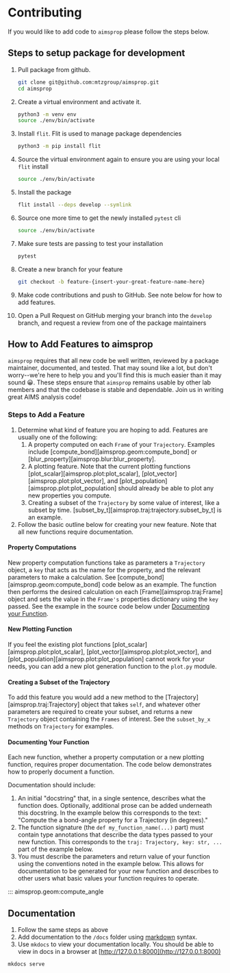 # Contributing

If you would like to add code to `aimsprop` please follow the steps below.

## Steps to setup package for development

1. Pull package from github.

    ```sh
    git clone git@github.com:mtzgroup/aimsprop.git
    cd aimsprop
    ```

1. Create a virtual environment and activate it.

    ```sh
    python3 -m venv env
    source ./env/bin/activate
    ```

1. Install `flit`. Flit is used to manage package dependencies

    ```sh
    python3 -m pip install flit
    ```

1. Source the virtual environment again to ensure you are using your local `flit` install

    ```sh
    source ./env/bin/activate
    ```

1. Install the package

    ```sh
    flit install --deps develop --symlink
    ```

1. Source one more time to get the newly installed `pytest` cli

    ```sh
    source ./env/bin/activate
    ```

1. Make sure tests are passing to test your installation

    ```sh
    pytest
    ```

1. Create a new branch for your feature

    ```sh
    git checkout -b feature-{insert-your-great-feature-name-here}
    ```

1. Make code contributions and push to GitHub. See note below for how to add features.

1. Open a Pull Request on GitHub merging your branch into the `develop` branch, and request a review from one of the package maintainers

## How to Add Features to aimsprop

`aimsprop` requires that all new code be well written, reviewed by a package maintainer, documented, and tested. That may sound like a lot, but don't worry--we're here to help you and you'll find this is much easier than it may sound 😀. These steps ensure that `aimsprop` remains usable by other lab members and that the codebase is stable and dependable. Join us in writing great AIMS analysis code!

### Steps to Add a Feature

1. Determine what kind of feature you are hoping to add. Features are usually one of the following:
    1. A property computed on each `Frame` of your `Trajectory`. Examples include [compute_bond][aimsprop.geom:compute_bond] or [blur_property][aimsprop.blur:blur_property].
    2. A plotting feature. Note that the current plotting functions [plot_scalar][aimsprop.plot:plot_scalar], [plot_vector][aimsprop.plot:plot_vector], and [plot_population][aimsprop.plot:plot_population] should already be able to plot any new properties you compute.
    3. Creating a subset of the `Trajectory` by some value of interest, like a subset by time. [subset_by_t][aimsprop.traj:trajectory.subset_by_t] is an example.
1. Follow the basic outline below for creating your new feature. Note that all new functions require documentation.

#### Property Computations

New property computation functions take as parameters a `Trajectory` object, a `key` that acts as the name for the property, and the relevant parameters to make a calculation. See [compute_bond][aimsprop.geom:compute_bond] code below as an example. The function then performs the desired calculation on each [Frame][aimsprop.traj:Frame] object and sets the value in the `Frame's` properties dictionary using the `key` passed. See the example in the source code below under [Documenting your Function](#documenting-your-function).

#### New Plotting Function

If you feel the existing plot functions [plot_scalar][aimsprop.plot:plot_scalar], [plot_vector][aimsprop.plot:plot_vector], and [plot_population][aimsprop.plot:plot_population] cannot work for your needs, you can add a new plot generation function to the `plot.py` module.

#### Creating a Subset of the Trajectory

To add this feature you would add a new method to the [Trajectory][aimsprop.traj:Trajectory] object that takes `self`, and whatever other parameters are required to create your subset, and returns a new `Trajectory` object containing the `Frames` of interest. See the `subset_by_x` methods on `Trajectory` for examples.

#### Documenting Your Function

Each new function, whether a property computation or a new plotting function, requires proper documentation. The code below demonstrates how to properly document a function.

Documentation should include:

1. An initial "docstring" that, in a single sentence, describes what the function does. Optionally, additional prose can be added underneath this docstring. In the example below this corresponds to the text: "Compute the a bond-angle property for a Trajectory (in degrees)."
2. The function signature (the `def my_function_name(...)` part) must contain type annotations that describe the data types passed to your new function. This corresponds to the `traj: Trajectory, key: str, ...` part of the example below.
3. You must describe the parameters and return value of your function using the conventions noted in the example below. This allows for documentation to be generated for your new function and describes to other users what basic values your function requires to operate.

::: aimsprop.geom:compute_angle

## Documentation

1. Follow the same steps as above
1. Add documentation to the `/docs` folder using [markdown](https://www.markdownguide.org/cheat-sheet) syntax.
1. Use `mkdocs` to view your documentation locally. You should be able to view in docs in a browser at [http://127.0.0.1:8000](http://127.0.0.1:8000)

```sh
mkdocs serve
```
